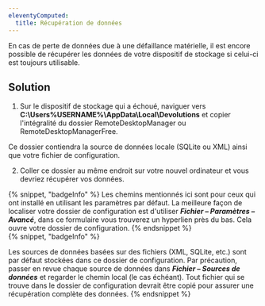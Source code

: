 ```yaml
---
eleventyComputed:
  title: Récupération de données
---
```

En cas de perte de données due à une défaillance matérielle, il est encore possible de récupérer les données de votre dispositif de stockage si celui-ci est toujours utilisable.
## Solution
1. Sur le dispositif de stockage qui a échoué, naviguer vers **C:\Users\%USERNAME%\AppData\Local\Devolutions** et copier l'intégralité du dossier RemoteDesktopManager ou RemoteDesktopManagerFree.

Ce dossier contiendra la source de données locale (SQLite ou XML) ainsi que votre fichier de configuration.

2. Coller ce dossier au même endroit sur votre nouvel ordinateur et vous devriez récupérer vos données.

{% snippet, "badgeInfo" %}
Les chemins mentionnés ici sont pour ceux qui ont installé en utilisant les paramètres par défaut. La meilleure façon de localiser votre dossier de configuration est d'utiliser ***Fichier – Paramètres – Avancé***, dans ce formulaire vous trouverez un hyperlien près du bas. Cela ouvre votre dossier de configuration.
{% endsnippet %}  
{% snippet, "badgeInfo" %}

Les sources de données basées sur des fichiers (XML, SQLite, etc.) sont par défaut stockées dans ce dossier de configuration. Par précaution, passer en revue chaque source de données dans ***Fichier – Sources de données*** et regarder le chemin local (le cas échéant). Tout fichier qui se trouve dans le dossier de configuration devrait être copié pour assurer une récupération complète des données.
{% endsnippet %}